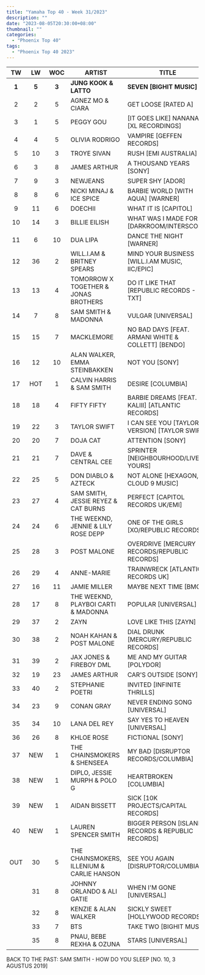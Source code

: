 ```yaml
---
title: "Yamaha Top 40 - Week 31/2023"
description: ""
date: "2023-08-05T20:30:00+08:00"
thumbnail: ""
categories:
  - "Phoenix Top 40"
tags:
  - "Phoenix Top 40 2023"
---
```

<!--more-->
|TW|LW|WOC|ARTIST|TITLE|PEAK|
|:---:|:---:|:---:|---|---|:---:|
|**1**|**5**|**3**|**JUNG KOOK & LATTO**|**SEVEN [BIGHIT MUSIC]**|**1**|
|2|2|5|AGNEZ MO & CIARA|GET LOOSE [RATED A]|2|
|3|1|5|PEGGY GOU|[IT GOES LIKE] NANANA [XL RECORDINGS]|1|
|4|4|5|OLIVIA RODRIGO|VAMPIRE [GEFFEN RECORDS]|4|
|5|10|3|TROYE SIVAN|RUSH [EMI AUSTRALIA]|5|
|6|3|8|JAMES ARTHUR|A THOUSAND YEARS [SONY]|3|
|7|9|3|NEWJEANS|SUPER SHY [ADOR]|7|
|8|8|6|NICKI MINAJ & ICE SPICE|BARBIE WORLD [WITH AQUA] [WARNER]|8|
|9|11|6|DOECHII|WHAT IT IS [CAPITOL]|9|
|10|14|3|BILLIE EILISH|WHAT WAS I MADE FOR [DARKROOM/INTERSCOPE]|10|
|11|6|10|DUA LIPA|DANCE THE NIGHT [WARNER]|4|
|12|36|2|WILL.I.AM & BRITNEY SPEARS|MIND YOUR BUSINESS [WILL.I.AM MUSIC, IIC/EPIC]|12|
|13|13|4|TOMORROW X TOGETHER & JONAS BROTHERS|DO IT LIKE THAT [REPUBLIC RECORDS - TXT]|13|
|14|7|8|SAM SMITH & MADONNA|VULGAR [UNIVERSAL]|1|
|15|15|7|MACKLEMORE|NO BAD DAYS [FEAT. ARMANI WHITE & COLLETT] [BENDO]|15|
|16|12|10|ALAN WALKER, EMMA STEINBAKKEN|NOT YOU [SONY]|1|
|17|HOT|1|CALVIN HARRIS & SAM SMITH|DESIRE [COLUMBIA]|17|
|18|18|4|FIFTY FIFTY|BARBIE DREAMS [FEAT. KALIII] [ATLANTIC RECORDS]|18|
|19|22|3|TAYLOR SWIFT|I CAN SEE YOU [TAYLOR'S VERSION] [TAYLOR SWIFT]|19|
|20|20|7|DOJA CAT|ATTENTION [SONY]|20|
|21|21|7|DAVE & CENTRAL CEE|SPRINTER [NEIGHBOURHOOD/LIVE YOURS]|21|
|22|25|5|DON DIABLO & AZTECK|NOT ALONE [HEXAGON, CLOUD 9 MUSIC]|22|
|23|27|4|SAM SMITH, JESSIE REYEZ & CAT BURNS|PERFECT [CAPITOL RECORDS UK/EMI]|23|
|24|24|6|THE WEEKND, JENNIE & LILY ROSE DEPP|ONE OF THE GIRLS [XO/REPUBLIC RECORDS]|24|
|25|28|3|POST MALONE|OVERDRIVE [MERCURY RECORDS/REPUBLIC RECORDS]|25|
|26|29|4|ANNE-MARIE|TRAINWRECK [ATLANTIC RECORDS UK]|26|
|27|16|11|JAMIE MILLER|MAYBE NEXT TIME [BMG]|8|
|28|17|8|THE WEEKND, PLAYBOI CARTI & MADONNA|POPULAR [UNIVERSAL]|17|
|29|37|2|ZAYN|LOVE LIKE THIS [ZAYN]|29|
|30|38|2|NOAH KAHAN & POST MALONE|DIAL DRUNK [MERCURY/REPUBLIC RECORDS]|30|
|31|39|2|JAX JONES & FIREBOY DML|ME AND MY GUITAR [POLYDOR]|31|
|32|19|23|JAMES ARTHUR|CAR'S OUTSIDE [SONY]|2|
|33|40|2|STEPHANIE POETRI|INVITED [INFINITE THRILLS]|33|
|34|23|9|CONAN GRAY|NEVER ENDING SONG [UNIVERSAL]|12|
|35|34|10|LANA DEL REY|SAY YES TO HEAVEN [UNIVERSAL]|2|
|36|26|8|KHLOE ROSE|FICTIONAL [SONY]|26|
|37|NEW|1|THE CHAINSMOKERS & SHENSEEA|MY BAD [DISRUPTOR RECORDS/COLUMBIA]|37|
|38|NEW|1|DIPLO, JESSIE MURPH & POLO G|HEARTBROKEN [COLUMBIA]|38|
|39|NEW|1|AIDAN BISSETT|SICK [10K PROJECTS/CAPITAL RECORDS]|39|
|40|NEW|1|LAUREN SPENCER SMITH|BIGGER PERSON [ISLAND RECORDS & REPUBLIC RECORDS]|40|
|||||||
|OUT|30|5|THE CHAINSMOKERS, ILLENIUM & CARLIE HANSON|SEE YOU AGAIN [DISRUPTOR/COLUMBIA]|30|
||31|8|JOHNNY ORLANDO & ALI GATIE|WHEN I'M GONE [UNIVERSAL]|13|
||32|8|KENZIE & ALAN WALKER|SICKLY SWEET [HOLLYWOOD RECORDS]|14|
||33|7|BTS|TAKE TWO [BIGHIT MUSIC]|8|
||35|8|PNAU, BEBE REXHA & OZUNA|STARS [UNIVERSAL]|18|

BACK TO THE PAST: SAM SMITH - HOW DO YOU SLEEP [NO. 10, 3 AGUSTUS 2019]					